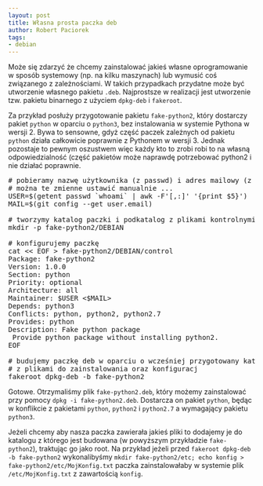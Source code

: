 ```yaml
---
layout: post
title: Własna prosta paczka deb
author: Robert Paciorek
tags:
- debian
---
```


Może się zdarzyć że chcemy zainstalować jakieś własne oprogramowanie w sposób systemowy (np. na kilku maszynach) lub wymusić coś związanego z zależnościami.
W takich przypadkach przydatne może być utworzenie własnego pakietu `.deb`. Najprostsze w realizacji jest utworzenie tzw. pakietu binarnego z użyciem `dpkg-deb` i `fakeroot`.

Za przykład posłuży przygotowanie pakietu `fake-python2`, który dostarczy pakiet `python` w oparciu o `python3`, bez instalowania w systemie Pythona w wersji 2.
Bywa to sensowne, gdyż część paczek zależnych od pakietu `python` działa całkowicie poprawnie z Pythonem w wersji 3.
Jednak pozostaje to pewnym oszustwem więc każdy kto to zrobi robi to na własną odpowiedzialność (część pakietów może naprawdę potrzebować python2 i nie działać poprawnie.

<pre>
# pobieramy nazwę użytkownika (z passwd) i adres mailowy (z konfigu git'a)
# można te zmienne ustawić manualnie ...
USER=$(getent passwd `whoami` | awk -F'[,:]' '{print $5}')
MAIL=$(git config --get user.email)

# tworzymy katalog paczki i podkatalog z plikami kontrolnymi dla paczki
mkdir -p fake-python2/DEBIAN

# konfigurujemy paczkę
cat << EOF > fake-python2/DEBIAN/control
Package: fake-python2
Version: 1.0.0
Section: python
Priority: optional
Architecture: all
Maintainer: $USER <$MAIL>
Depends: python3
Conflicts: python, python2, python2.7
Provides: python
Description: Fake python package
 Provide python package without installing python2.
EOF

# budujemy paczkę deb w oparciu o wcześniej przygotowany katalog
# z plikami do zainstalowania oraz konfiguracj
fakeroot dpkg-deb -b fake-python2
</pre>

Gotowe. Otrzymaliśmy plik `fake-python2.deb`, który możemy zainstalować przy pomocy `dpkg -i fake-python2.deb`.
Dostarcza on pakiet `python`, będąc w konflikcie z pakietami `python`, `python2` i `python2.7` a wymagający pakietu `python3`.

Jeżeli chcemy aby nasza paczka zawierała jakieś pliki to dodajemy je do katalogu z którego jest budowana (w powyższym przykładzie `fake-python2`), traktując go jako root. 
Na przykład jeżeli przed `fakeroot dpkg-deb -b fake-python2` wykonalibyśmy `mkdir fake-python2/etc; echo konfig > fake-python2/etc/MojKonfig.txt` paczka zainstalowałaby w systemie plik `/etc/MojKonfig.txt` z zawartością `konfig`.
